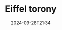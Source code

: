 ---
title: "Eiffel torony"
date: 2024-09-28T21:34
thumb: "photos/eiffel0924_thumb.jpg"
image: "photos/eiffel0924.jpg"
maplink: "https://www.openstreetmap.org/?mlat=48.85962&mlon=2.2945616&zoom=17&layers=M"
locationname: "67v Quai Branly, 75007 Paris, France"

tags:
    - paris
    - eiffel
    - olympics
---